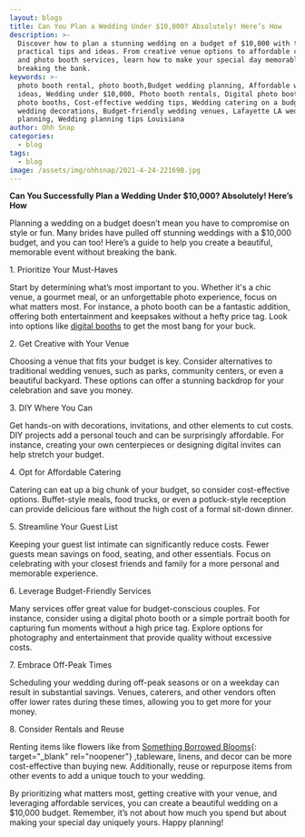 ```yaml
---
layout: blogs
title: Can You Plan a Wedding Under $10,000? Absolutely! Here’s How
description: >-
  Discover how to plan a stunning wedding on a budget of $10,000 with these
  practical tips and ideas. From creative venue options to affordable catering
  and photo booth services, learn how to make your special day memorable without
  breaking the bank.
keywords: >-
  photo booth rental, photo booth,Budget wedding planning, Affordable wedding
  ideas, Wedding under $10,000, Photo booth rentals, Digital photo booths, 360
  photo booths, Cost-effective wedding tips, Wedding catering on a budget, DIY
  wedding decorations, Budget-friendly wedding venues, Lafayette LA wedding
  planning, Wedding planning tips Louisiana
author: Ohh Snap
categories:
  - blog
tags:
  - blog
image: /assets/img/ohhsnap/2021-4-24-22169B.jpg
---
```

**Can You Successfully Plan a Wedding Under $10,000? Absolutely! Here’s How**

Planning a wedding on a budget doesn’t mean you have to compromise on style or fun. Many brides have pulled off stunning weddings with a $10,000 budget, and you can too! Here’s a guide to help you create a beautiful, memorable event without breaking the bank.

1\. Prioritize Your Must-Haves

Start by determining what’s most important to you. Whether it's a chic venue, a gourmet meal, or an unforgettable photo experience, focus on what matters most. For instance, a photo booth can be a fantastic addition, offering both entertainment and keepsakes without a hefty price tag. Look into options like [digital booths](/social-photo-booth "Ohh Snap Social Booth") to get the most bang for your buck.

2\. Get Creative with Your Venue

Choosing a venue that fits your budget is key. Consider alternatives to traditional wedding venues, such as parks, community centers, or even a beautiful backyard. These options can offer a stunning backdrop for your celebration and save you money.

3\. DIY Where You Can

Get hands-on with decorations, invitations, and other elements to cut costs. DIY projects add a personal touch and can be surprisingly affordable. For instance, creating your own centerpieces or designing digital invites can help stretch your budget.

4\. Opt for Affordable Catering

Catering can eat up a big chunk of your budget, so consider cost-effective options. Buffet-style meals, food trucks, or even a potluck-style reception can provide delicious fare without the high cost of a formal sit-down dinner.

5\. Streamline Your Guest List

Keeping your guest list intimate can significantly reduce costs. Fewer guests mean savings on food, seating, and other essentials. Focus on celebrating with your closest friends and family for a more personal and memorable experience.

6\. Leverage Budget-Friendly Services

Many services offer great value for budget-conscious couples. For instance, consider using a digital photo booth or a simple portrait booth for capturing fun moments without a high price tag. Explore options for photography and entertainment that provide quality without excessive costs.

7\. Embrace Off-Peak Times

Scheduling your wedding during off-peak seasons or on a weekday can result in substantial savings. Venues, caterers, and other vendors often offer lower rates during these times, allowing you to get more for your money.

8\. Consider Rentals and Reuse

Renting items like flowers like from [Something Borrowed Blooms](https://somethingborrowedblooms.com/ "Flower Rental Services"){: target="_blank" rel="noopener"} ,tableware, linens, and decor can be more cost-effective than buying new. Additionally, reuse or repurpose items from other events to add a unique touch to your wedding.

By prioritizing what matters most, getting creative with your venue, and leveraging affordable services, you can create a beautiful wedding on a $10,000 budget. Remember, it’s not about how much you spend but about making your special day uniquely yours. Happy planning!